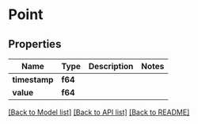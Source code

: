 # Point

## Properties

Name | Type | Description | Notes
------------ | ------------- | ------------- | -------------
**timestamp** | **f64** |  | 
**value** | **f64** |  | 

[[Back to Model list]](../README.md#documentation-for-models) [[Back to API list]](../README.md#documentation-for-api-endpoints) [[Back to README]](../README.md)


